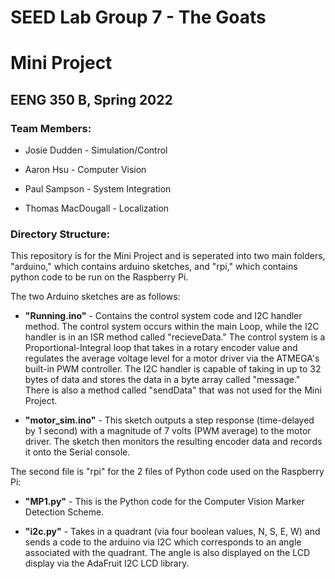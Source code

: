 # SEED Lab Group 7 - The Goats

# Mini Project

## EENG 350 B, Spring 2022

### Team Members:

- Josie Dudden - Simulation/Control

- Aaron Hsu - Computer Vision

- Paul Sampson - System Integration

- Thomas MacDougall - Localization

### Directory Structure:

This repository is for the Mini Project and is seperated into two main folders, "arduino," which contains arduino sketches, and "rpi," which contains python code to be run on the Raspberry Pi.

The two Arduino sketches are as follows:

- **"Running.ino"** - Contains the control system code and I2C handler method.  The control system occurs within the main Loop, while the I2C handler is in an ISR method called "recieveData."  The control system is a Proportional-Integral loop that takes in a rotary encoder value and regulates the average voltage level for a motor driver via the ATMEGA's built-in PWM controller.  The I2C handler is capable of taking in up to 32 bytes of data and stores the data in a byte array called "message."  There is also a method called "sendData" that was not used for the Mini Project.

- **"motor_sim.ino"** -  This sketch outputs a step response (time-delayed by 1 second) with a magnitude of 7 volts (PWM average) to the motor driver.  The sketch then monitors the resulting encoder data and records it onto the Serial console.

The second file is "rpi" for the 2 files of Python code used on the Raspberry Pi:

- **"MP1.py"** - This is the Python code for the Computer Vision Marker Detection Scheme.

- **"i2c.py"** - Takes in a quadrant (via four boolean values, N, S, E, W) and sends a code to the arduino via I2C which corresponds to an angle associated with the quadrant.  The angle is also displayed on the LCD display via the AdaFruit I2C LCD library.


